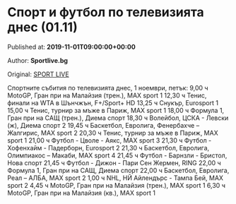 
# Спорт и футбол по телевизията днес (01.11)

Published at: **2019-11-01T09:00:00+00:00**

Author: **Sportlive.bg**

Original: [SPORT LIVE](https://www.sportlive.bg/sport/other/sport-i-futbol-po-televiziqta-dnes-(0111)-1390643.html)

Спортните събития по телевизията днес, 1 ноември, петък:
9,00 ч MotoGP, Гран при на Малайзия (трен.), MAX sport 1
12,30 ч Тенис, финали на WTA в Шънчжън, F+/Sport+ HD
13,25 ч Снукър, Eurosport 1
15,00 ч Тенис, турнир за мъже в Париж, MAX sport 1
18,00 ч Формула 1, Гран при на САЩ (трен.), Диема спорт
18,30 ч Волейбол, ЦСКА - Левски (ж), Диема спорт 2
19,45 ч Баскетбол, Евролига, Фенербахче – Жалгирис, MAX sport 2
20,30 ч Тенис, турнир за мъже в Париж, MAX sport 1
21,00 ч Футбол - Цволе - Аякс, MAX sport 3
21,30 ч Футбол - Хофенхайм - Падерборн, Eurosport 2
21,30 ч Баскетбол, Евролига, Олимпиакос – Макаби, MAX sport 4
21,45 ч Футбол - Барнзли - Бристол, Нова спорт
21,45 ч Футбол - Дижон - Пари Сен Жермен, RING
22,00 ч Формула 1, Гран при на САЩ, Диема спорт
22,00 ч Баскетбол, Евролига, Реал – АЛБА, MAX sport 2
1,00 ч NHL, НЙ Айлендърс - Тампа Бей, MAX sport 2
4,45 ч MotoGP, Гран при на Малайзия (трен.), MAX sport 1
6,30 ч MotoGP, Гран при на Малайзия (кв.), MAX sport 1
